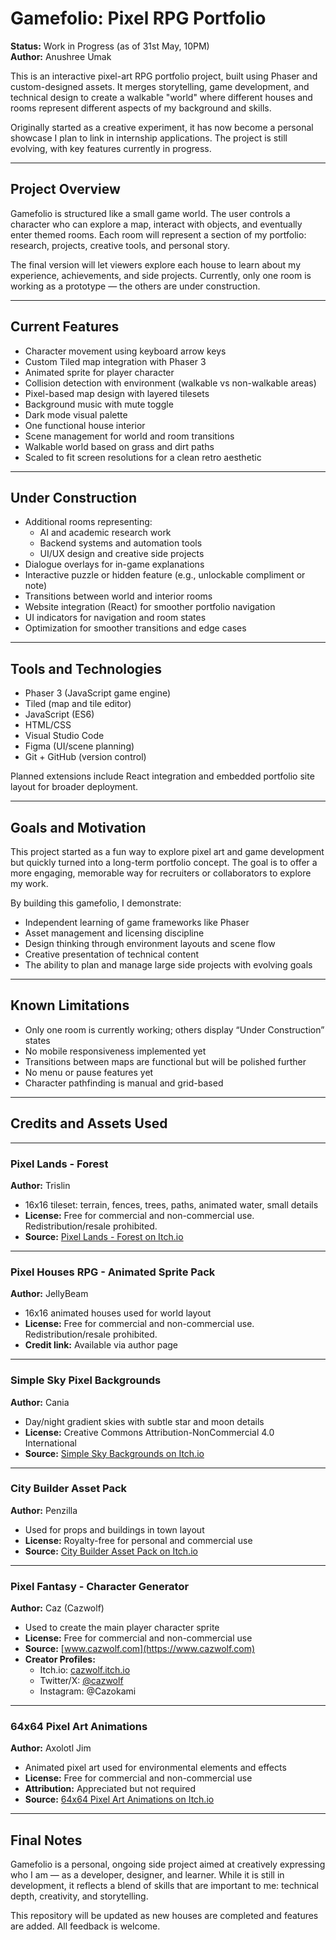 # Gamefolio: Pixel RPG Portfolio

**Status:** Work in Progress (as of 31st May, 10PM)  
**Author:** Anushree Umak

This is an interactive pixel-art RPG portfolio project, built using Phaser and custom-designed assets. It merges storytelling, game development, and technical design to create a walkable "world" where different houses and rooms represent different aspects of my background and skills.  

Originally started as a creative experiment, it has now become a personal showcase I plan to link in internship applications. The project is still evolving, with key features currently in progress.

---

## Project Overview

Gamefolio is structured like a small game world. The user controls a character who can explore a map, interact with objects, and eventually enter themed rooms. Each room will represent a section of my portfolio: research, projects, creative tools, and personal story.  

The final version will let viewers explore each house to learn about my experience, achievements, and side projects. Currently, only one room is working as a prototype — the others are under construction.

---

## Current Features

- Character movement using keyboard arrow keys  
- Custom Tiled map integration with Phaser 3  
- Animated sprite for player character  
- Collision detection with environment (walkable vs non-walkable areas)  
- Pixel-based map design with layered tilesets  
- Background music with mute toggle  
- Dark mode visual palette  
- One functional house interior  
- Scene management for world and room transitions  
- Walkable world based on grass and dirt paths  
- Scaled to fit screen resolutions for a clean retro aesthetic

---

## Under Construction

- Additional rooms representing:
  - AI and academic research work  
  - Backend systems and automation tools  
  - UI/UX design and creative side projects  
- Dialogue overlays for in-game explanations  
- Interactive puzzle or hidden feature (e.g., unlockable compliment or note)  
- Transitions between world and interior rooms  
- Website integration (React) for smoother portfolio navigation  
- UI indicators for navigation and room states  
- Optimization for smoother transitions and edge cases

---

## Tools and Technologies

- Phaser 3 (JavaScript game engine)  
- Tiled (map and tile editor)  
- JavaScript (ES6)  
- HTML/CSS  
- Visual Studio Code  
- Figma (UI/scene planning)  
- Git + GitHub (version control)  

Planned extensions include React integration and embedded portfolio site layout for broader deployment.

---

## Goals and Motivation

This project started as a fun way to explore pixel art and game development but quickly turned into a long-term portfolio concept. The goal is to offer a more engaging, memorable way for recruiters or collaborators to explore my work.

By building this gamefolio, I demonstrate:
- Independent learning of game frameworks like Phaser  
- Asset management and licensing discipline  
- Design thinking through environment layouts and scene flow  
- Creative presentation of technical content  
- The ability to plan and manage large side projects with evolving goals

---

## Known Limitations

- Only one room is currently working; others display “Under Construction” states  
- No mobile responsiveness implemented yet  
- Transitions between maps are functional but will be polished further  
- No menu or pause features yet  
- Character pathfinding is manual and grid-based

---

## Credits and Assets Used

---

### Pixel Lands - Forest  
**Author:** Trislin  
- 16x16 tileset: terrain, fences, trees, paths, animated water, small details  
- **License:** Free for commercial and non-commercial use. Redistribution/resale prohibited.  
- **Source:** [Pixel Lands - Forest on Itch.io](https://trixel.itch.io/pixel-lands-forest)

---

### Pixel Houses RPG - Animated Sprite Pack  
**Author:** JellyBeam  
- 16x16 animated houses used for world layout  
- **License:** Free for commercial and non-commercial use. Redistribution/resale prohibited.  
- **Credit link:** Available via author page

---

### Simple Sky Pixel Backgrounds  
**Author:** Cania  
- Day/night gradient skies with subtle star and moon details  
- **License:** Creative Commons Attribution-NonCommercial 4.0 International  
- **Source:** [Simple Sky Backgrounds on Itch.io](https://cania.itch.io/simple-sky-pixel-backgrounds)

---

### City Builder Asset Pack  
**Author:** Penzilla  
- Used for props and buildings in town layout  
- **License:** Royalty-free for personal and commercial use  
- **Source:** [City Builder Asset Pack on Itch.io](https://penzilla.itch.io)

---

### Pixel Fantasy - Character Generator  
**Author:** Caz (Cazwolf)  
- Used to create the main player character sprite  
- **License:** Free for commercial and non-commercial use  
- **Source:** [www.cazwolf.com](https://www.cazwolf.com)  
- **Creator Profiles:**  
  - Itch.io: [cazwolf.itch.io](https://cazwolf.itch.io)  
  - Twitter/X: [@cazwolf](https://twitter.com/cazwolf)  
  - Instagram: @Cazokami

---

### 64x64 Pixel Art Animations  
**Author:** Axolotl Jim  
- Animated pixel art used for environmental elements and effects  
- **License:** Free for commercial and non-commercial use  
- **Attribution:** Appreciated but not required  
- **Source:** [64x64 Pixel Art Animations on Itch.io](https://axolotl-jim.itch.io/animations-64x64-pixel-art)


---

## Final Notes

Gamefolio is a personal, ongoing side project aimed at creatively expressing who I am — as a developer, designer, and learner. While it is still in development, it reflects a blend of skills that are important to me: technical depth, creativity, and storytelling.  

This repository will be updated as new houses are completed and features are added. All feedback is welcome.
